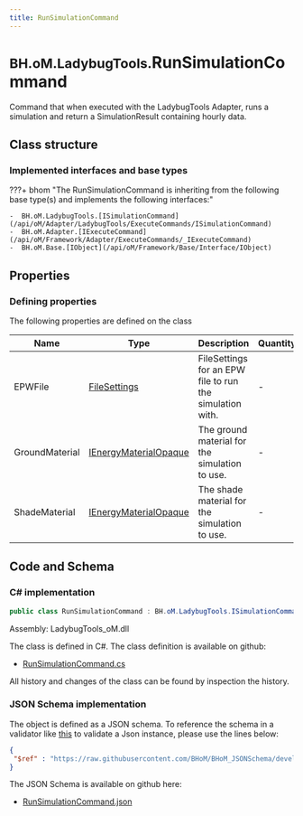 ```yaml
---
title: RunSimulationCommand
---
```


# <small>BH.oM.LadybugTools.</small>**RunSimulationCommand**

Command that when executed with the LadybugTools Adapter, runs a simulation and return a SimulationResult containing hourly data.

## Class structure

### Implemented interfaces and base types

???+ bhom "The RunSimulationCommand is inheriting from the following base type(s) and implements the following interfaces:"

    -  BH.oM.LadybugTools.[ISimulationCommand](/api/oM/Adapter/LadybugTools/ExecuteCommands/ISimulationCommand)
    -  BH.oM.Adapter.[IExecuteCommand](/api/oM/Framework/Adapter/ExecuteCommands/_IExecuteCommand)
    -  BH.oM.Base.[IObject](/api/oM/Framework/Base/Interface/IObject)


## Properties



### Defining properties

The following properties are defined on the class

| Name             | Type             | Description      | Quantity         |
|------------------|------------------|------------------|------------------|
| EPWFile | [FileSettings](/api/oM/Framework/Adapter/FileSettings) | FileSettings for an EPW file to run the simulation with. | - |
| GroundMaterial | [IEnergyMaterialOpaque](/api/oM/Adapter/LadybugTools/Constructions/IEnergyMaterialOpaque) | The ground material for the simulation to use. | - |
| ShadeMaterial | [IEnergyMaterialOpaque](/api/oM/Adapter/LadybugTools/Constructions/IEnergyMaterialOpaque) | The shade material for the simulation to use. | - |


## Code and Schema

### C# implementation

``` C# title="C#"
public class RunSimulationCommand : BH.oM.LadybugTools.ISimulationCommand, BH.oM.Adapter.IExecuteCommand, BH.oM.Base.IObject
```

Assembly: LadybugTools_oM.dll

The class is defined in C#. The class definition is available on github:

- [RunSimulationCommand.cs](https://github.com/BHoM/LadybugTools_Toolkit/blob/develop/LadybugTools_oM/ExecuteCommands\RunSimulationCommand.cs)

All history and changes of the class can be found by inspection the history.
### JSON Schema implementation

The object is defined as a JSON schema. To reference the schema in a validator like [this](https://www.jsonschemavalidator.net/) to validate a Json instance, please use the lines below:

``` json title="JSON Schema"
{
 "$ref" : "https://raw.githubusercontent.com/BHoM/BHoM_JSONSchema/develop/LadybugTools_oM/RunSimulationCommand.json"
}
```

The JSON Schema is available on github here:

- [RunSimulationCommand.json](https://github.com/BHoM/BHoM_JSONSchema/blob/develop/LadybugTools_oM/RunSimulationCommand.json)
